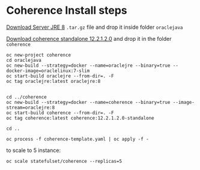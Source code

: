 # Coherence Install steps

[Download Server JRE 8](http://www.oracle.com/technetwork/java/javase/downloads/server-jre8-downloads-2133154.html) `.tar.gz` file and drop it inside folder `oraclejava`

[Download coherence standalone 12.2.1.2.0](http://www.oracle.com/technetwork/middleware/coherence/downloads/index.html) and drop it in the folder `coherence`

```
oc new-project coherence
cd oraclejava
oc new-build --strategy=docker --name=oraclejre --binary=true --docker-image=oraclelinux:7-slim
oc start-build oraclejre --from-dir=. -F
oc tag oraclejre:latest oraclejre:8


cd ../coherence
oc new-build --strategy=docker --name=coherence --binary=true --image-stream=oraclejre:8
oc start-build coherence --from-dir=. -F
oc tag coherence:latest coherence:12.2.1.2.0-standalone

cd ..

oc process -f coherence-template.yaml | oc apply -f -
```
to scale to 5 instance:
```
oc scale statefulset/coherence --replicas=5
```